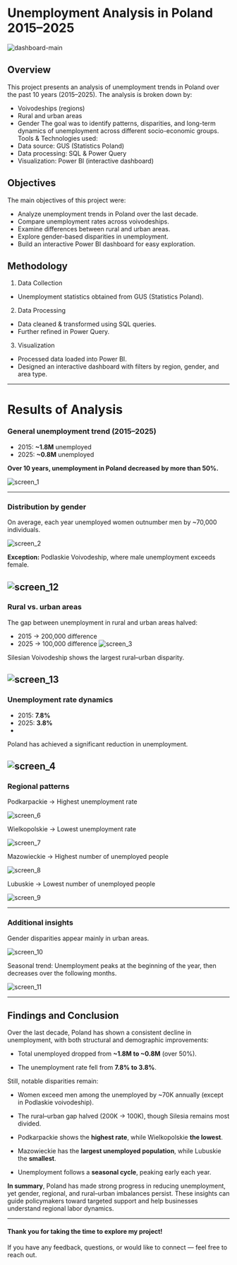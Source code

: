 # Unemployment Analysis in Poland 2015–2025

![dashboard-main](https://github.com/Andrii-Klipailo/Poland_Unemployment/blob/main/images/img_1.jpg)

## Overview
This project presents an analysis of unemployment trends in Poland over the past 10 years (2015–2025).
The analysis is broken down by:
- Voivodeships (regions)
- Rural and urban areas
-	Gender
The goal was to identify patterns, disparities, and long-term dynamics of unemployment across different socio-economic groups.
Tools & Technologies used:
-	Data source: GUS (Statistics Poland)
-	Data processing: SQL & Power Query
-	Visualization: Power BI (interactive dashboard)

## Objectives
The main objectives of this project were:
-	Analyze unemployment trends in Poland over the last decade.
-	Compare unemployment rates across voivodeships.
-	Examine differences between rural and urban areas.
-	Explore gender-based disparities in unemployment.
-	Build an interactive Power BI dashboard for easy exploration.

## Methodology
1.	Data Collection
-	Unemployment statistics obtained from GUS (Statistics Poland).
2.	Data Processing
-	Data cleaned & transformed using SQL queries.
-	Further refined in Power Query.
3.	Visualization
-	Processed data loaded into Power BI.
-	Designed an interactive dashboard with filters by region, gender, and area type.
---
# Results of Analysis
### General unemployment trend (2015–2025)
-	2015: **~1.8M** unemployed
-	2025: **~0.8M** unemployed
  
**Over 10 years, unemployment in Poland decreased by more than 50%.**

![screen_1](https://github.com/Andrii-Klipailo/Poland_Unemployment/blob/main/images/screen_1.jpg)

---
### Distribution by gender

On average, each year unemployed women outnumber men by ~70,000 individuals.

![screen_2](https://github.com/Andrii-Klipailo/Poland_Unemployment/blob/main/images/screen_2.jpg)

**Exception:** Podlaskie Voivodeship, where male unemployment exceeds female.

![screen_12](https://github.com/Andrii-Klipailo/Poland_Unemployment/blob/main/images/screen_12.jpg)
---
### Rural vs. urban areas
The gap between unemployment in rural and urban areas halved:
- 2015 → 200,000 difference
- 2025 → 100,000 difference
![screen_3](https://github.com/Andrii-Klipailo/Poland_Unemployment/blob/main/images/screen_3.jpg)

Silesian Voivodeship shows the largest rural–urban disparity.

![screen_13](https://github.com/Andrii-Klipailo/Poland_Unemployment/blob/main/images/screen_13.jpg)
---
### Unemployment rate dynamics
- 2015: **7.8%**
- 2025: **3.8%**
- 
Poland has achieved a significant reduction in unemployment.
  
![screen_4](https://github.com/Andrii-Klipailo/Poland_Unemployment/blob/main/images/screen_4.jpg)
---
### Regional patterns

Podkarpackie → Highest unemployment rate

![screen_6](https://github.com/Andrii-Klipailo/Poland_Unemployment/blob/main/images/screen_6.jpg)

Wielkopolskie → Lowest unemployment rate

![screen_7](https://github.com/Andrii-Klipailo/Poland_Unemployment/blob/main/images/screen_7.jpg)

Mazowieckie → Highest number of unemployed people

![screen_8](https://github.com/Andrii-Klipailo/Poland_Unemployment/blob/main/images/screen_8.jpg)

Lubuskie → Lowest number of unemployed people

![screen_9](https://github.com/Andrii-Klipailo/Poland_Unemployment/blob/main/images/screen_9.jpg)

---
### Additional insights

Gender disparities appear mainly in urban areas.

![screen_10](https://github.com/Andrii-Klipailo/Poland_Unemployment/blob/main/images/screen_10.jpg)

Seasonal trend: Unemployment peaks at the beginning of the year, then decreases over the following months.

![screen_11](https://github.com/Andrii-Klipailo/Poland_Unemployment/blob/main/images/screen_11.jpg)

---

## Findings and Conclusion

Over the last decade, Poland has shown a consistent decline in unemployment, with both structural and demographic improvements:

- Total unemployed dropped from **~1.8M to ~0.8M** (over 50%).

- The unemployment rate fell from **7.8% to 3.8%**.

Still, notable disparities remain:

- Women exceed men among the unemployed by ~70K annually (except in Podlaskie voivodeship).

- The rural–urban gap halved (200K → 100K), though Silesia remains most divided.

- Podkarpackie shows the **highest rate**, while Wielkopolskie **the lowest**.

- Mazowieckie has the **largest unemployed population**, while Lubuskie the **smallest**.

- Unemployment follows a **seasonal cycle**, peaking early each year.

**In summary**, Poland has made strong progress in reducing unemployment, yet gender, regional, and rural–urban imbalances persist. These insights can guide policymakers toward targeted support and help businesses understand regional labor dynamics.

---

#### Thank you for taking the time to explore my project!
If you have any feedback, questions, or would like to connect — feel free to reach out.


